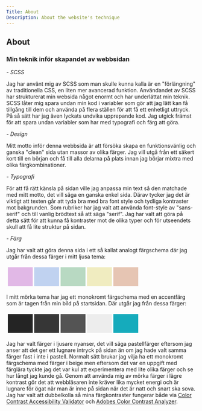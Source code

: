 ```yaml
---
Title: About
Description: About the website's technique
---
```


<div class= "about">
<h2 class= "color">About</h2>
<h3 class= "color">Min teknik inför skapandet av webbsidan</h3>
<i class= "color"> - SCSS</i>
<p class= "color">
Jag har använt mig av SCSS som man skulle kunna kalla är en "förlängning" av traditionella CSS, en liten mer avancerad funktion. Användandet av SCSS har strukturerat min websida något enormt och har underlättat min teknik. SCSS låter mig spara undan min kod i variabler som gör att jag lätt kan få tillgång till dem och använda på flera ställen för att få ett enhetligt uttryck. På så sätt har jag även lyckats undvika upprepande kod. Jag utgick främst för att spara undan variabler som har med typografi och färg att göra. 
</p>
<i class= "color">- Design</i>
<p class= "color">
Mitt motto inför denna webbsida är att försöka skapa en funktionsvänlig och ganska "clean" sida utan massor av olika färger. Jag vill utgå från ett säkert kort till en början och få till alla delarna på plats innan jag börjar mixtra med olika färgkombinationer.
</p>
<i class= "color"> - Typografi</i>
<p class= "color">
För att få rätt känsla på sidan ville jag anpassa min text så den matchade med mitt motto, det vill säga en ganska enkel sida. Därav tycker jag det är viktigt att texten går att tyda bra med bra font style och tydliga kontraster mot bakgrunden. Som rubriker har jag valt att använda font-style av "sans-serif" och till vanlig brödtext så att säga "serif". Jag har valt att göra på detta sätt för att kunna få kontraster mot de olika typer och för utseendets skull att få lite struktur på sidan. 
</p>
<i class= "color"> - Färg</i>
<p class= "color">
Jag har valt att göra denna sida i ett så kallat analogt färgschema där jag utgår från dessa färger i mitt ljusa tema:</p>

<table style="text-align: center; border-spacing: 4px; border-collapse: separate">
<tr>
<td style="height: 50px; width: 50px; background-color: #E1B8E6">
<td style="height: 50px; width: 50px; background-color: #C0D2F0">
<td style="height: 50px; width: 50px; background-color: #B8D9C2">
<td style="height: 50px; width: 50px; background-color: #F0ECC0">
<td style="height: 50px; width: 50px; background-color: #E6C5B3">
</tr>
</table>

<p class= "color">I mitt mörka tema har jag ett monokromt färgschema med en accentfärg som är tagen från min bild på startsidan. Där utgår jag från dessa färger:</p>

<table style="text-align: center; border-spacing: 4px; border-collapse: separate">
<tr>
<td style="height: 50px; width: 50px; background-color: #242424;">
<td style="height: 50px; width: 50px; background-color: #363636">
<td style="height: 50px; width: 50px; background-color: #545454">
<td style="height: 50px; width: 50px; background-color: #ededed">
<td style="height: 50px; width: 50px; background-color: #15ABBC;">
</tr>
</table>

<p class= "color">Jag har valt färger i ljusare nyanser, det vill säga pastellfärger eftersom jag anser att det ger ett lugnare intryck på sidan än om jag hade valt samma färger fast i inte i pastell. Normalt sätt brukar jag vilja ha ett monokromt färgschema med färger i beige men eftersom det var en uppgift med färglära tyckte jag det var kul att experimentera med lite olika färger och se hur långt jag kunde gå. Genom att använda mig av mörka färger i lägre kontrast gör det att webbläsaren inte kräver lika mycket energi och är lugnare för ögat när man är inne på sidan när det är natt och snart ska sova. Jag har valt att dubbelkolla så mina färgkontraster fungerar både via <a href="https://color.a11y.com/Contrast/">Color Contrast Accessibility Validator</a> och <a href="https://color.adobe.com/sv/create/color-contrast-analyzer">Adobes Color Contrast Analyzer</a>.
</p>
</div>
